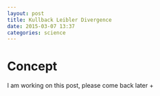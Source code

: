 ```yaml
---
layout: post
title: Kullback Leibler Divergence
date: 2015-03-07 13:37
categories: science
---
```


# Concept

I am working on this post, please come back later +
